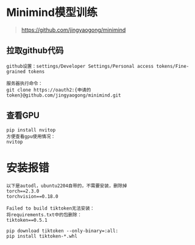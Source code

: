 # Minimind模型训练

> https://github.com/jingyaogong/minimind

## 拉取github代码

```
github设置：settings/Developer Settings/Personal access tokens/Fine-grained tokens

服务器执行命令：
git clone https://oauth2:{申请的token}@github.com/jingyaogong/minimind.git

```

## 查看GPU

```
pip install nvitop
方便查看gpu使用情况：
nvitop
```

# 安装报错

```
以下是autodl，ubuntu2204自带的，不需要安装，删除掉
torch==2.3.0
torchvision==0.18.0

Failed to build tiktoken无法安装：
将requirements.txt中的包删除：
tiktoken==0.5.1

pip download tiktoken --only-binary=:all:
pip install tiktoken-*.whl

```